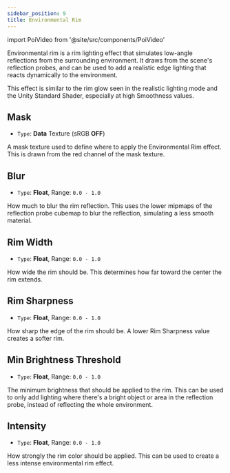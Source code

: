 ```yaml
---
sidebar_position: 9
title: Environmental Rim
---
```

import PoiVideo from '@site/src/components/PoiVideo'

Environmental rim is a rim lighting effect that simulates low-angle reflections from the surrounding environment. It draws from the scene's reflection probes, and can be used to add a realistic edge lighting that reacts dynamically to the environment.

This effect is similar to the rim glow seen in the realistic lighting mode and the Unity Standard Shader, especially at high Smoothness values.

## Mask

- `Type`: **Data** Texture (sRGB **OFF**)

A mask texture used to define where to apply the Environmental Rim effect. This is drawn from the red channel of the mask texture.

## Blur

- `Type`: **Float**, Range: `0.0 - 1.0`

How much to blur the rim reflection. This uses the lower mipmaps of the reflection probe cubemap to blur the reflection, simulating a less smooth material.

## Rim Width

- `Type`: **Float**, Range: `0.0 - 1.0`

How wide the rim should be. This determines how far toward the center the rim extends.

## Rim Sharpness

- `Type`: **Float**, Range: `0.0 - 1.0`

How sharp the edge of the rim should be. A lower Rim Sharpness value creates a softer rim.

## Min Brightness Threshold

- `Type`: **Float**, Range: `0.0 - 1.0`

The minimum brightness that should be applied to the rim. This can be used to only add lighting where there's a bright object or area in the reflection probe, instead of reflecting the whole environment. 

## Intensity

- `Type`: **Float**, Range: `0.0 - 1.0`

How strongly the rim color should be applied. This can be used to create a less intense environmental rim effect.
